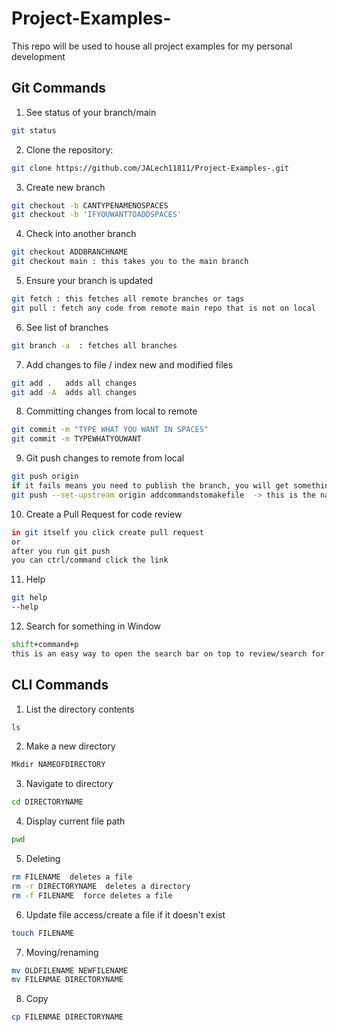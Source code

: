 # Project-Examples-
This repo will be used to house all project examples for my personal development 

## Git Commands

1. See status of your branch/main 
```bash
git status
```

2. Clone the repository: 
```bash
git clone https://github.com/JALech11811/Project-Examples-.git
```

3. Create new branch 
```bash
git checkout -b CANTYPENAMENOSPACES
git checkout -b 'IFYOUWANTTOADDSPACES'
```

4. Check into another branch
```bash
git checkout ADDBRANCHNAME
git checkout main : this takes you to the main branch
```

5. Ensure your branch is updated
```bash
git fetch : this fetches all remote branches or tags
git pull : fetch any code from remote main repo that is not on local 
```

6. See list of branches
```bash
git branch -a  : fetches all branches 
```

7. Add changes to file / index new and modified files
```bash
git add .   adds all changes 
git add -A  adds all changes 
```

8. Committing changes from local to remote
```bash
git commit -m "TYPE WHAT YOU WANT IN SPACES"
git commit -m TYPEWHATYOUWANT

```

9. Git push changes to remote from local
```bash
git push origin
if it fails means you need to publish the branch, you will get something like this
git push --set-upstream origin addcommandstomakefile  -> this is the name of the branch
```

10. Create a Pull Request for code review
```bash
in git itself you click create pull request
or 
after you run git push 
you can ctrl/command click the link
```

11. Help 
```bash
git help
--help
```

12. Search for something in Window
```bash
shift+command+p 
this is an easy way to open the search bar on top to review/search for something 
```


## CLI Commands

1. List the directory contents 
```bash
ls 
```

2. Make a new directory
```bash
Mkdir NAMEOFDIRECTORY
```

3. Navigate to directory
```bash
cd DIRECTORYNAME
```

4. Display current file path 
```bash
pwd
```

5. Deleting
```bash
rm FILENAME  deletes a file
rm -r DIRECTORYNAME  deletes a directory
rm -f FILENAME  force deletes a file
```

6. Update file access/create a file if it doesn't exist 
```bash
touch FILENAME
```

7. Moving/renaming
```bash
mv OLDFILENAME NEWFILENAME
mv FILENMAE DIRECTORYNAME
```

8. Copy 
```bash
cp FILENMAE DIRECTORYNAME
```
